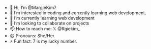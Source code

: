 - 👋 Hi, I’m @MargieKim7
- 👀 I’m interested in coding and currently learning web development.
- 🌱 I’m currently learning web development 
- 💞️ I’m looking to collaborate on projects
- 📫 How to reach me: 𝕏 @Rgiekim_ 
- 😄 Pronouns: She/Her
- ⚡ Fun fact: 7 is my lucky number.

<!---
MargieKim7/MargieKim7 is a ✨ special ✨ repository because its `README.md` (this file) appears on your GitHub profile.
You can click the Preview link to take a look at your changes.
--->
